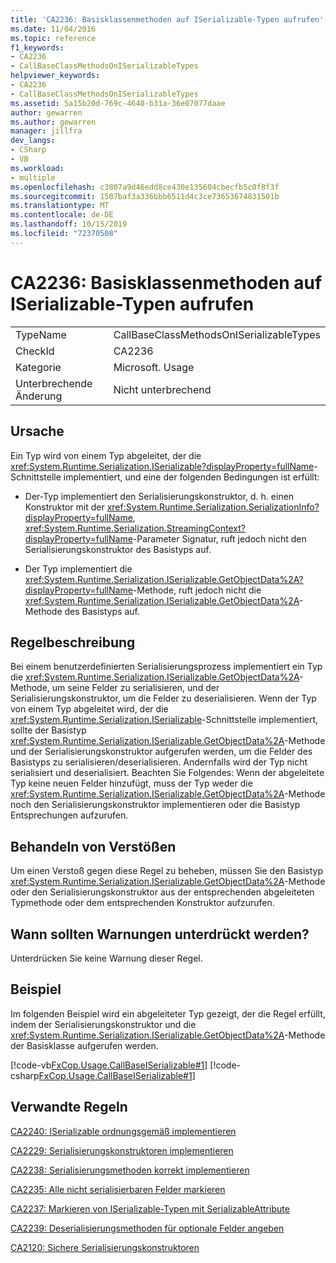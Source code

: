 ```yaml
---
title: 'CA2236: Basisklassenmethoden auf ISerializable-Typen aufrufen'
ms.date: 11/04/2016
ms.topic: reference
f1_keywords:
- CA2236
- CallBaseClassMethodsOnISerializableTypes
helpviewer_keywords:
- CA2236
- CallBaseClassMethodsOnISerializableTypes
ms.assetid: 5a15b20d-769c-4640-b31a-36e07077daae
author: gewarren
ms.author: gewarren
manager: jillfra
dev_langs:
- CSharp
- VB
ms.workload:
- multiple
ms.openlocfilehash: c3807a9d46edd8ce430e135604cbecfb5c0f8f3f
ms.sourcegitcommit: 1507baf3a336bbb6511d4c3ce73653674831501b
ms.translationtype: MT
ms.contentlocale: de-DE
ms.lasthandoff: 10/15/2019
ms.locfileid: "72370508"
---
```

# <a name="ca2236-call-base-class-methods-on-iserializable-types"></a>CA2236: Basisklassenmethoden auf ISerializable-Typen aufrufen

|||
|-|-|
|TypeName|CallBaseClassMethodsOnISerializableTypes|
|CheckId|CA2236|
|Kategorie|Microsoft. Usage|
|Unterbrechende Änderung|Nicht unterbrechend|

## <a name="cause"></a>Ursache
Ein Typ wird von einem Typ abgeleitet, der die <xref:System.Runtime.Serialization.ISerializable?displayProperty=fullName>-Schnittstelle implementiert, und eine der folgenden Bedingungen ist erfüllt:

- Der-Typ implementiert den Serialisierungskonstruktor, d. h. einen Konstruktor mit der <xref:System.Runtime.Serialization.SerializationInfo?displayProperty=fullName>, <xref:System.Runtime.Serialization.StreamingContext?displayProperty=fullName>-Parameter Signatur, ruft jedoch nicht den Serialisierungskonstruktor des Basistyps auf.

- Der Typ implementiert die <xref:System.Runtime.Serialization.ISerializable.GetObjectData%2A?displayProperty=fullName>-Methode, ruft jedoch nicht die <xref:System.Runtime.Serialization.ISerializable.GetObjectData%2A>-Methode des Basistyps auf.

## <a name="rule-description"></a>Regelbeschreibung
Bei einem benutzerdefinierten Serialisierungsprozess implementiert ein Typ die <xref:System.Runtime.Serialization.ISerializable.GetObjectData%2A>-Methode, um seine Felder zu serialisieren, und der Serialisierungskonstruktor, um die Felder zu deserialisieren. Wenn der Typ von einem Typ abgeleitet wird, der die <xref:System.Runtime.Serialization.ISerializable>-Schnittstelle implementiert, sollte der Basistyp <xref:System.Runtime.Serialization.ISerializable.GetObjectData%2A>-Methode und der Serialisierungskonstruktor aufgerufen werden, um die Felder des Basistyps zu serialisieren/deserialisieren. Andernfalls wird der Typ nicht serialisiert und deserialisiert. Beachten Sie Folgendes: Wenn der abgeleitete Typ keine neuen Felder hinzufügt, muss der Typ weder die <xref:System.Runtime.Serialization.ISerializable.GetObjectData%2A>-Methode noch den Serialisierungskonstruktor implementieren oder die Basistyp Entsprechungen aufzurufen.

## <a name="how-to-fix-violations"></a>Behandeln von Verstößen
Um einen Verstoß gegen diese Regel zu beheben, müssen Sie den Basistyp <xref:System.Runtime.Serialization.ISerializable.GetObjectData%2A>-Methode oder den Serialisierungskonstruktor aus der entsprechenden abgeleiteten Typmethode oder dem entsprechenden Konstruktor aufzurufen.

## <a name="when-to-suppress-warnings"></a>Wann sollten Warnungen unterdrückt werden?
Unterdrücken Sie keine Warnung dieser Regel.

## <a name="example"></a>Beispiel
Im folgenden Beispiel wird ein abgeleiteter Typ gezeigt, der die Regel erfüllt, indem der Serialisierungskonstruktor und die <xref:System.Runtime.Serialization.ISerializable.GetObjectData%2A>-Methode der Basisklasse aufgerufen werden.

[!code-vb[FxCop.Usage.CallBaseISerializable#1](../code-quality/codesnippet/VisualBasic/ca2236-call-base-class-methods-on-iserializable-types_1.vb)]
[!code-csharp[FxCop.Usage.CallBaseISerializable#1](../code-quality/codesnippet/CSharp/ca2236-call-base-class-methods-on-iserializable-types_1.cs)]

## <a name="related-rules"></a>Verwandte Regeln
[CA2240: ISerializable ordnungsgemäß implementieren](../code-quality/ca2240.md)

[CA2229: Serialisierungskonstruktoren implementieren](../code-quality/ca2229.md)

[CA2238: Serialisierungsmethoden korrekt implementieren](../code-quality/ca2238.md)

[CA2235: Alle nicht serialisierbaren Felder markieren](../code-quality/ca2235.md)

[CA2237: Markieren von ISerializable-Typen mit SerializableAttribute](../code-quality/ca2237.md)

[CA2239: Deserialisierungsmethoden für optionale Felder angeben](../code-quality/ca2239.md)

[CA2120: Sichere Serialisierungskonstruktoren](../code-quality/ca2120-secure-serialization-constructors.md)
